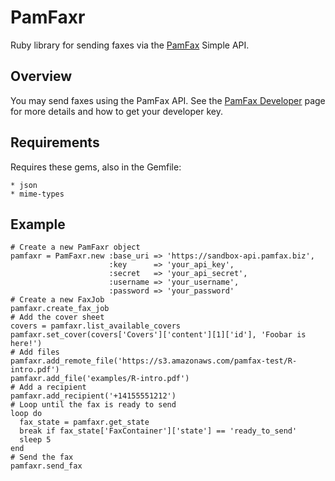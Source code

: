 PamFaxr
=======

Ruby library for sending faxes via the [PamFax](http://pamfax.com) Simple API.

Overview
--------

You may send faxes using the PamFax API. See the [PamFax Developer](http://www.pamfax.biz/en/extensions/developers/) page for more details and how to get your developer key.

Requirements
------------

Requires these gems, also in the Gemfile:

	* json
	* mime-types

Example
-------

    # Create a new PamFaxr object
	pamfaxr = PamFaxr.new :base_uri => 'https://sandbox-api.pamfax.biz',
	                      :key      => 'your_api_key', 
	                      :secret   => 'your_api_secret', 
	                      :username => 'your_username', 
	                      :password => 'your_password'
	# Create a new FaxJob
	pamfaxr.create_fax_job
    # Add the cover sheet
	covers = pamfaxr.list_available_covers
	pamfaxr.set_cover(covers['Covers']['content'][1]['id'], 'Foobar is here!')
	# Add files
	pamfaxr.add_remote_file('https://s3.amazonaws.com/pamfax-test/R-intro.pdf')
	pamfaxr.add_file('examples/R-intro.pdf')
	# Add a recipient
	pamfaxr.add_recipient('+14155551212')
	# Loop until the fax is ready to send
	loop do
	  fax_state = pamfaxr.get_state
	  break if fax_state['FaxContainer']['state'] == 'ready_to_send'
	  sleep 5
	end
	# Send the fax
	pamfaxr.send_fax